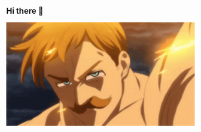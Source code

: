 ## Hi there 👋

<img src="https://github.com/Esc-anor/Esc-anor/blob/main/escanor3.gif" alt="The Unlimeted" width="900">
